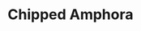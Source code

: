 ---
templateKey: blog-post
featuredpost: false
featuredimage: /assets/Chipped_Amphora.png
title: Chipped Amphora
description: Artifacts
testfield: 200
---
